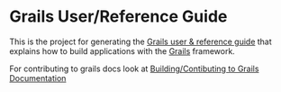 Grails User/Reference Guide
===========================

This is the project for generating the [Grails user & reference guide][Grails Documentation] that explains how to build applications with the [Grails][Grails] framework. 

For contributing to grails docs look at [Building/Contibuting to Grails Documentation][Building/Contibuting to Grails Documentation]

[Grails Documentation]: http://grails.org/doc/latest
[Grails]: http://grails.org
[Building/Contibuting to Grails Documentation]: https://grails.github.io/grails-doc/latest/guide/contributing.html#patchesDoc
